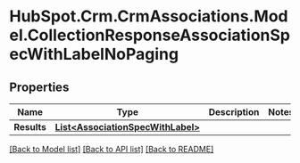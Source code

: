 # HubSpot.Crm.CrmAssociations.Model.CollectionResponseAssociationSpecWithLabelNoPaging

## Properties

Name | Type | Description | Notes
------------ | ------------- | ------------- | -------------
**Results** | [**List&lt;AssociationSpecWithLabel&gt;**](AssociationSpecWithLabel.md) |  | 

[[Back to Model list]](../README.md#documentation-for-models) [[Back to API list]](../README.md#documentation-for-api-endpoints) [[Back to README]](../README.md)

